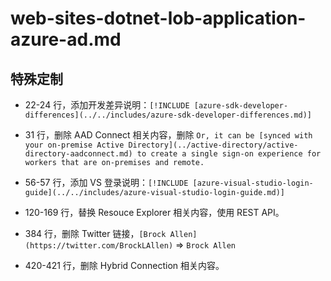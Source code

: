 # web-sites-dotnet-lob-application-azure-ad.md

## 特殊定制

* 22-24 行，添加开发差异说明：`[!INCLUDE [azure-sdk-developer-differences](../../includes/azure-sdk-developer-differences.md)]`

* 31 行，删除 AAD Connect 相关内容，删除 `Or, it can be [synced with your on-premise Active Directory](../active-directory/active-directory-aadconnect.md) to create a single sign-on experience for workers that are on-premises and remote.`

* 56-57 行，添加 VS 登录说明：`[!INCLUDE [azure-visual-studio-login-guide](../../includes/azure-visual-studio-login-guide.md)]`

* 120-169 行，替换 Resouce Explorer 相关内容，使用 REST API。

* 384 行，删除 Twitter 链接，`[Brock Allen](https://twitter.com/BrockLAllen)` => `Brock Allen`

* 420-421 行，删除 Hybrid Connection 相关内容。